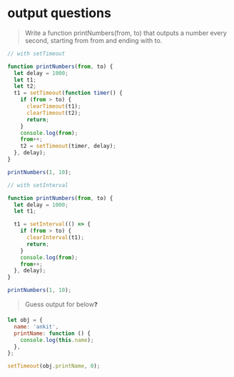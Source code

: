 # output questions

> Write a function printNumbers(from, to) that outputs a number every second, starting from from and ending with to.

```javascript
// with setTimeout

function printNumbers(from, to) {
  let delay = 1000;
  let t1;
  let t2;
  t1 = setTimeout(function timer() {
    if (from > to) {
      clearTimeout(t1);
      clearTimeout(t2);
      return;
    }
    console.log(from);
    from++;
    t2 = setTimeout(timer, delay);
  }, delay);
}

printNumbers(1, 10);

// with setInterval

function printNumbers(from, to) {
  let delay = 1000;
  let t1;

  t1 = setInterval(() => {
    if (from > to) {
      clearInterval(t1);
      return;
    }
    console.log(from);
    from++;
  }, delay);
}

printNumbers(1, 10);
```

> Guess output for below❓

```javascript
let obj = {
  name: 'ankit',
  printName: function () {
    console.log(this.name);
  },
};

setTimeout(obj.printName, 0);
```
